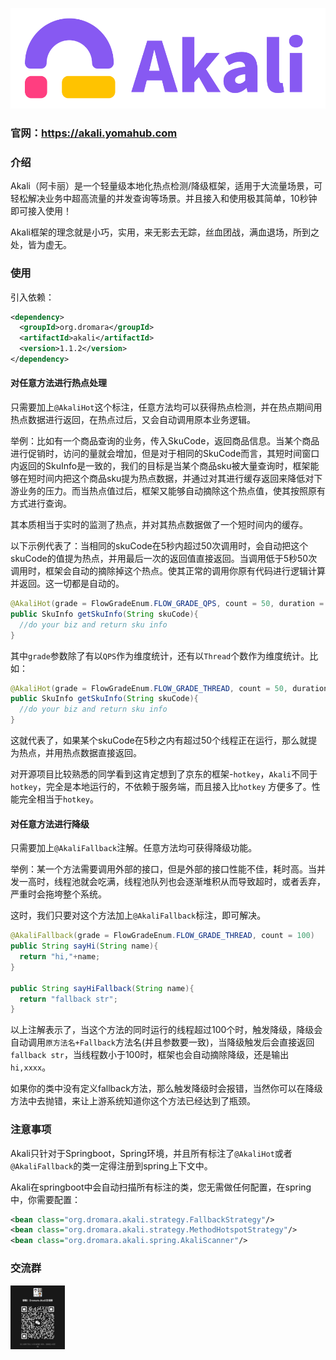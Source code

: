 <p align="center">
<a href="https://akali.yomahub.com/">
    <img src="static/img/logo-main.svg" height="auto" alt="logo">
</a>
</p>

### 官网：https://akali.yomahub.com

### 介绍

Akali（阿卡丽）是一个轻量级本地化热点检测/降级框架，适用于大流量场景，可轻松解决业务中超高流量的并发查询等场景。并且接入和使用极其简单，10秒钟即可接入使用！

Akali框架的理念就是小巧，实用，来无影去无踪，丝血团战，满血退场，所到之处，皆为虚无。



### 使用

引入依赖：

```xml
<dependency>
  <groupId>org.dromara</groupId>
  <artifactId>akali</artifactId>
  <version>1.1.2</version>
</dependency>
```



#### 对任意方法进行热点处理

只需要加上`@AkaliHot`这个标注，任意方法均可以获得热点检测，并在热点期间用热点数据进行返回，在热点过后，又会自动调用原本业务逻辑。



举例：比如有一个商品查询的业务，传入SkuCode，返回商品信息。当某个商品进行促销时，访问的量就会增加，但是对于相同的SkuCode而言，其短时间窗口内返回的SkuInfo是一致的，我们的目标是当某个商品sku被大量查询时，框架能够在短时间内把这个商品sku提为热点数据，并通过对其进行缓存返回来降低对下游业务的压力。而当热点值过后，框架又能够自动摘除这个热点值，使其按照原有方式进行查询。

其本质相当于实时的监测了热点，并对其热点数据做了一个短时间内的缓存。



以下示例代表了：当相同的skuCode在5秒内超过50次调用时，会自动把这个skuCode的值提为热点，并用最后一次的返回值直接返回。当调用低于5秒50次调用时，框架会自动的摘除掉这个热点。使其正常的调用你原有代码进行逻辑计算并返回。这一切都是自动的。



```java
@AkaliHot(grade = FlowGradeEnum.FLOW_GRADE_QPS, count = 50, duration = 5)
public SkuInfo getSkuInfo(String skuCode){
  //do your biz and return sku info
}
```



其中`grade`参数除了有以`QPS`作为维度统计，还有以`Thread`个数作为维度统计。比如：

```java
@AkaliHot(grade = FlowGradeEnum.FLOW_GRADE_THREAD, count = 50, duration = 5)
public SkuInfo getSkuInfo(String skuCode){
  //do your biz and return sku info
}
```



这就代表了，如果某个skuCode在5秒之内有超过50个线程正在运行，那么就提为热点，并用热点数据直接返回。



对开源项目比较熟悉的同学看到这肯定想到了京东的框架-`hotkey`，`Akali`不同于`hotkey`，完全是本地运行的，不依赖于服务端，而且接入比`hotkey` 方便多了。性能完全相当于`hotkey`。



#### 对任意方法进行降级

只需要加上`@AkaliFallback`注解。任意方法均可获得降级功能。



举例：某一个方法需要调用外部的接口，但是外部的接口性能不佳，耗时高。当并发一高时，线程池就会吃满，线程池队列也会逐渐堆积从而导致超时，或者丢弃，严重时会拖垮整个系统。

这时，我们只要对这个方法加上`@AkaliFallback`标注，即可解决。



```java
@AkaliFallback(grade = FlowGradeEnum.FLOW_GRADE_THREAD, count = 100)
public String sayHi(String name){
  return "hi,"+name;
}

public String sayHiFallback(String name){
  return "fallback str";
}
```



以上注解表示了，当这个方法的同时运行的线程超过100个时，触发降级，降级会自动调用`原方法名+Fallback`方法名(并且参数要一致)，当降级触发后会直接返回`fallback str`，当线程数小于100时，框架也会自动摘除降级，还是输出`hi,xxxx`。



如果你的类中没有定义fallback方法，那么触发降级时会报错，当然你可以在降级方法中去抛错，来让上游系统知道你这个方法已经达到了瓶颈。



### 注意事项

Akali只针对于Springboot，Spring环境，并且所有标注了`@AkaliHot`或者`@AkaliFallback`的类一定得注册到spring上下文中。

Akali在springboot中会自动扫描所有标注的类，您无需做任何配置，在spring中，你需要配置：

```xml
<bean class="org.dromara.akali.strategy.FallbackStrategy"/>
<bean class="org.dromara.akali.strategy.MethodHotspotStrategy"/>
<bean class="org.dromara.akali.spring.AkaliScanner"/>
```

### 交流群

<img src="static/img/chat.png" style="zoom:10%;" />
